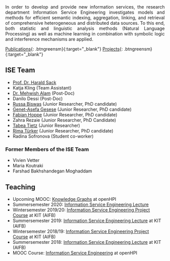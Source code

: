 <div style="text-align: justify">In order to develop and provide new information services, the research department Information Service Engineering investigates models and methods for efficient semantic indexing, aggregation, linking, and retrieval of comprehensive heterogeneous and distributed data sources. To this end, both statistic and linguistic analysis methods (Natural Language Processing) as well as machine learning in combination with symbolic logic and interference mechanisms are applied.</div>

[Publications](https://www.fiz-karlsruhe.de/en/forschung/information-service-engineering#2019+publications){: .btngreensm}{:target="_blank"}
[Projects](https://www.fiz-karlsruhe.de/en/forschung/information-service-engineering#projects){: .btngreensm}{:target="_blank"}

## ISE Team

- [Prof. Dr. Harald Sack](https://www.fiz-karlsruhe.de/en/forschung/lebenslauf-prof-dr-harald-sack) 
- Katja Kling (Team Assistant)
- [Dr. Mehwish Alam](https://www.fiz-karlsruhe.de/en/forschung/lebenslauf-und-publikationen-dr-mehwish-alam) (Post-Doc)
- Danilo Dessi (Post-Doc)
- [Russa Biswas](https://www.fiz-karlsruhe.de/index.php/en/forschung/lebenslauf-und-publikationen-russa-biswas) (Junior Researcher, PhD candidate)
- [Genet-Asefa Gesese](https://www.fiz-karlsruhe.de/en/forschung/lebenslauf-und-publikationen-genet-asefa-gesese) (Junior Researcher, PhD candidate) 
- [Fabian Hoppe](https://www.fiz-karlsruhe.de/en/forschung/lebenslauf-und-publikationen-fabian-hoppe) (Junior Researcher, PhD candidate)
- Zahra Rezaie (Junior Researcher, PhD Candidate)
- [Tabea Tietz](https://www.fiz-karlsruhe.de/index.php/en/forschung/lebenslauf-und-publikationen-tabea-tietz) (Junior Researcher)
- [Rima Türker](https://www.fiz-karlsruhe.de/index.php/en/forschung/lebenslauf-und-publikationen-rima-tuerker) (Junior Researcher, PhD candidate)
- Radina Sofronova (Student co-worker)

### Former Members of the ISE Team
- Vivien Vetter
- Maria Koutraki
- Farshad Bakhshandegan Moghaddam

## Teaching
- Upcoming MOOC: [Knowledge Graphs](https://open.hpi.de/courses/knowledgegraphs2020) at openHPI
- Summersemester 2020: [Information Service Engineering Lecture](http://www.aifb.kit.edu/web/Lehre/Vorlesung_Information_Service_Engineering/en)
- Wintersemester 2019/20: [Information Service Engineering Project Course](http://www.aifb.kit.edu/web/Lehre/Praktikum_Projektpraktikum_Information_Service_Engineering/en) at KIT (AIFB)  
- Summersemester 2019: [Information Service Engineering Lecture](https://campus.studium.kit.edu/ev/qYFGNlFZSTmjZCOeN5tfnQ/en) at KIT (AIFB) 
- Wintersemester 2018/19: [Information Service Engineering Project Course](http://www.aifb.kit.edu/web/Lehre/Praktikum_Projektpraktikum_Information_Service_Engineering/en) at KIT (AIFB)  
- Summersemester 2018: [Information Service Engineering Lecture](http://www.aifb.kit.edu/web/Lehre/Vorlesung_Information_Service_Engineering/en) at KIT (AIFB)  
- MOOC Course: [Information Service Engineering](https://open.hpi.de/courses/semanticweb2017/) at openHPI  






